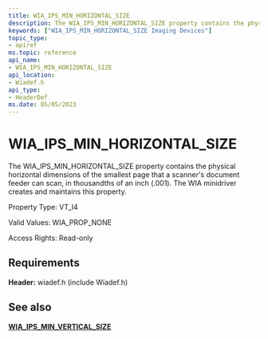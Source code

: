 ```yaml
---
title: WIA_IPS_MIN_HORIZONTAL_SIZE
description: The WIA_IPS_MIN_HORIZONTAL_SIZE property contains the physical horizontal dimensions of the smallest page that a scanner's document feeder can scan, in thousandths of an inch (.001). The WIA minidriver creates and maintains this property.
keywords: ["WIA_IPS_MIN_HORIZONTAL_SIZE Imaging Devices"]
topic_type:
- apiref
ms.topic: reference
api_name:
- WIA_IPS_MIN_HORIZONTAL_SIZE
api_location:
- Wiadef.h
api_type:
- HeaderDef
ms.date: 05/05/2023
---
```


# WIA_IPS_MIN_HORIZONTAL_SIZE

The WIA_IPS_MIN_HORIZONTAL_SIZE property contains the physical horizontal dimensions of the smallest page that a scanner's document feeder can scan, in thousandths of an inch (.001). The WIA minidriver creates and maintains this property.

Property Type: VT_I4

Valid Values: WIA_PROP_NONE

Access Rights: Read-only

## Requirements

**Header:** wiadef.h (include Wiadef.h)

## See also

[**WIA_IPS_MIN_VERTICAL_SIZE**](wia-ips-min-vertical-size.md)
